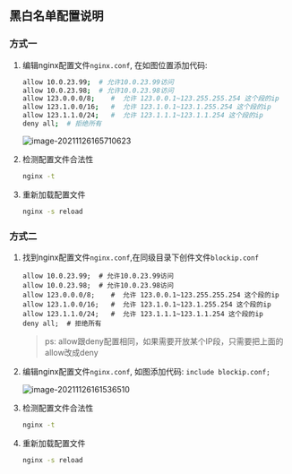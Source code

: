 ## 黑白名单配置说明

### 方式一

1. 编辑nginx配置文件`nginx.conf`, 在如图位置添加代码:

   ```sh
   allow 10.0.23.99;  # 允许10.0.23.99访问
   allow 10.0.23.98;  # 允许10.0.23.98访问
   allow 123.0.0.0/8;    #  允许 123.0.0.1~123.255.255.254 这个段的ip
   allow 123.1.0.0/16;   #  允许 123.1.0.1~123.1.255.254 这个段的ip
   allow 123.1.1.0/24;   #  允许 123.1.1.1~123.1.1.254 这个段的ip
   deny all;  # 拒绝所有
   ```

   ![image-20211126165710623](https://raw.githubusercontent.com/hellolib/pictures/main/Typora/pic-00-gitee/image-20211126165710623.png)

2. 检测配置文件合法性

   ```sh
   nginx -t
   ```

3. 重新加载配置文件

   ```sh
   nginx -s reload
   ```

   

### 方式二

1. 找到nginx配置文件`nginx.conf`,在同级目录下创件文件`blockip.conf`

   ```shell
   allow 10.0.23.99;  # 允许10.0.23.99访问
   allow 10.0.23.98;  # 允许10.0.23.98访问
   allow 123.0.0.0/8;    #  允许 123.0.0.1~123.255.255.254 这个段的ip
   allow 123.1.0.0/16;   #  允许 123.1.0.1~123.1.255.254 这个段的ip
   allow 123.1.1.0/24;   #  允许 123.1.1.1~123.1.1.254 这个段的ip
   deny all;  # 拒绝所有
   ```

   >ps: allow跟deny配置相同，如果需要开放某个IP段，只需要把上面的allow改成deny

2. 编辑nginx配置文件`nginx.conf`, 如图添加代码: `include blockip.conf;`

   ![image-20211126161536510](https://raw.githubusercontent.com/hellolib/pictures/main/Typora/pic-00-gitee/image-20211126161536510.png)

3. 检测配置文件合法性

   ```sh
   nginx -t
   ```

4. 重新加载配置文件

   ```sh
   nginx -s reload
   ```

   